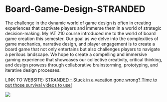 # Board-Game-Design-STRANDED

The challenge in the dynamic world of game design is often in creating experiences that captivate players and immerse them in a world of strategic decision-making. My IAT 210 course introduced me to the world of board game creation this semester. Our goal as we delve into the complexities of game mechanics, narrative design, and player engagement is to create a board game that not only entertains but also challenges players to navigate a perilous landscape. We hope to create a compelling and immersive gaming experience that showcases our collective creativity, critical thinking, and design prowess through collaborative brainstorming, prototyping, and iterative design processes.

LINK TO WEBSITE: [STRANDED - Stuck in a vacation gone wrong? Time to put those survival videos to use!](https://sites.google.com/view/stranded-board-game-iat-210/home)

![](Host-Images/image.png)
